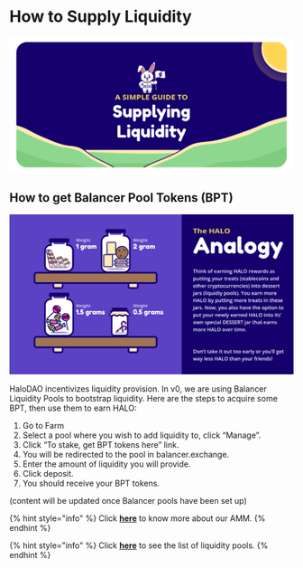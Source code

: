 # How to Supply Liquidity

![](../.gitbook/assets/artboard-1-copy-3-2x%20%283%29.png)

## How to get Balancer Pool Tokens \(BPT\)

![](../.gitbook/assets/artboard-1-2x.png)

HaloDAO incentivizes liquidity provision. In v0, we are using Balancer Liquidity Pools to bootstrap liquidity. Here are the steps to acquire some BPT, then use them to earn HALO:

1. Go to Farm
2. Select a pool where you wish to add liquidity to, click “Manage”.
3. Click “To stake, get BPT tokens here” link.
4. You will be redirected to the pool in balancer.exchange.
5. Enter the amount of liquidity you will provide.
6. Click deposit.
7. You should receive your BPT tokens. 

\(content will be updated once Balancer pools have been set up\)  


{% hint style="info" %}
Click [**here**](../products/automated-market-maker/) to know more about our AMM.
{% endhint %}

{% hint style="info" %}
Click [**here**](../products/automated-market-maker/stablecoin-marketplace.md) to see the list of liquidity pools.
{% endhint %}



